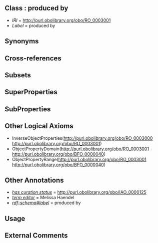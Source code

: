 
## Class : produced by

 * *IRI* = http://purl.obolibrary.org/obo/RO_0003001
 * *Label* = produced by

## Synonyms


## Cross-references


## Subsets


## SuperProperties


## SubProperties


## Other Logical Axioms

 * InverseObjectProperties(<http://purl.obolibrary.org/obo/RO_0003000> <http://purl.obolibrary.org/obo/RO_0003001>)
 * ObjectPropertyDomain(<http://purl.obolibrary.org/obo/RO_0003001> <http://purl.obolibrary.org/obo/BFO_0000040>)
 * ObjectPropertyRange(<http://purl.obolibrary.org/obo/RO_0003001> <http://purl.obolibrary.org/obo/BFO_0000040>)

## Other Annotations

 * *[has curation status](../../IAO/14/IAO_0000114.md)* = http://purl.obolibrary.org/obo/IAO_0000125
 * *[term editor](../../IAO/17/IAO_0000117.md)* = Melissa Haendel
 * *[rdf-schema#label](../../el/rdf-schema#label.md)* = produced by

## Usage


## External Comments

